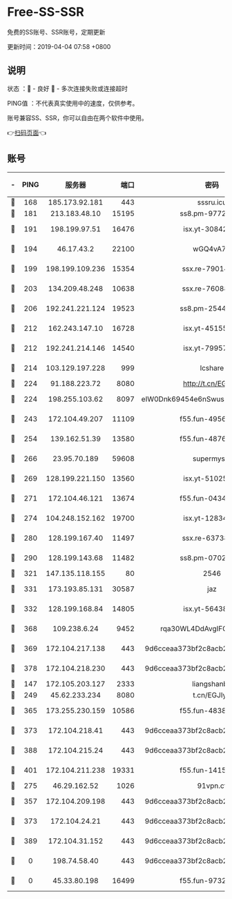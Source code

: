# Free-SS-SSR

免费的SS账号、SSR账号，定期更新

更新时间：2019-04-04 07:58 +0800

## 说明

状态     ：🙂 - 良好 🙁 - 多次连接失败或连接超时

PING值   ：不代表真实使用中的速度，仅供参考。

账号兼容SS、SSR，你可以自由在两个软件中使用。

👉[扫码页面](https://liesauer.github.io/Free-SS-SSR/)👈

## 账号

|-|PING|服务器|端口|密码|加密方式|区域|
|:----:|:----:|:-----:|-----:|:----:|:----:|:----:|
|🙂|168|185.173.92.181|443|sssru.icu|rc4-md5|RU|
|🙂|181|213.183.48.10|15195|ss8.pm-97720747|rc4-md5|RU|
|🙂|191|198.199.97.51|16476|isx.yt-30842013|aes-256-cfb|US|
|🙂|194|46.17.43.2|22100|wGQ4vA7D|aes-256-gcm|RU|
|🙂|199|198.199.109.236|15354|ssx.re-79014072|aes-256-cfb|US|
|🙂|203|134.209.48.248|10638|ssx.re-76088274|aes-256-cfb|US|
|🙂|206|192.241.221.124|19523|ss8.pm-25447716|aes-256-cfb|US|
|🙂|212|162.243.147.10|16728|isx.yt-45155519|aes-256-cfb|US|
|🙂|212|192.241.214.146|14540|isx.yt-79957459|aes-256-cfb|US|
|🙂|214|103.129.197.228|999|lcshare|aes-256-cfb|US|
|🙂|224|91.188.223.72|8080|http://t.cn/EGJIyrl|rc4-md5|RU|
|🙂|224|198.255.103.62|8097|eIW0Dnk69454e6nSwuspv9DmS201tQ0D|aes-256-cfb|US|
|🙂|243|172.104.49.207|11109|f55.fun-49562246|aes-256-cfb|SG|
|🙂|254|139.162.51.39|13580|f55.fun-48765997|aes-256-cfb|SG|
|🙂|266|23.95.70.189|59608|supermyssr|chacha20-ietf|US|
|🙂|269|128.199.221.150|13560|isx.yt-51025089|aes-256-cfb|SG|
|🙂|271|172.104.46.121|13674|f55.fun-04347398|aes-256-cfb|SG|
|🙂|274|104.248.152.162|19700|isx.yt-12834534|aes-256-cfb|SG|
|🙂|280|128.199.167.40|11497|ssx.re-63738740|aes-256-cfb|SG|
|🙂|290|128.199.143.68|11482|ss8.pm-07027944|aes-256-cfb|SG|
|🙂|321|147.135.118.155|80|2546|chacha20|US|
|🙂|331|173.193.85.131|30587|jaz|aes-256-cfb|US|
|🙂|332|128.199.168.84|14805|isx.yt-56438950|aes-256-cfb|SG|
|🙂|368|109.238.6.24|9452|rqa30WL4DdAvgIFG6Fs3znzTa|aes-256-cfb|FR|
|🙂|369|172.104.217.138|443|9d6cceaa373bf2c8acb22e60b6a58be6|aes-256-cfb|US|
|🙂|378|172.104.218.230|443|9d6cceaa373bf2c8acb22e60b6a58be6|aes-256-cfb|US|
|🙂|147|172.105.203.127|2333|liangshanbo|chacha20|JP|
|🙂|249|45.62.233.234|8080|t.cn/EGJIyrl|rc4-md5|CA|
|🙂|365|173.255.230.159|10586|f55.fun-48382227|aes-256-cfb|US|
|🙂|373|172.104.218.41|443|9d6cceaa373bf2c8acb22e60b6a58be6|aes-256-cfb|US|
|🙂|388|172.104.215.24|443|9d6cceaa373bf2c8acb22e60b6a58be6|aes-256-cfb|US|
|🙂|401|172.104.211.238|19331|f55.fun-14153413|aes-256-cfb|US|
|🙁|275|46.29.162.52|1026|91vpn.cf|rc4-md5|RU|
|🙁|357|172.104.209.198|443|9d6cceaa373bf2c8acb22e60b6a58be6|aes-256-cfb|US|
|🙁|373|172.104.24.21|443|9d6cceaa373bf2c8acb22e60b6a58be6|aes-256-cfb|US|
|🙁|389|172.104.31.152|443|9d6cceaa373bf2c8acb22e60b6a58be6|aes-256-cfb|US|
|🙁|0|198.74.58.40|443|9d6cceaa373bf2c8acb22e60b6a58be6|aes-256-cfb|US|
|🙁|0|45.33.80.198|16499|f55.fun-97323314|aes-256-cfb|US|
